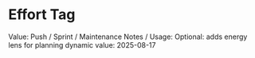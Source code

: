 # Effort Tag

Value: Push / Sprint / Maintenance
Notes / Usage: Optional: adds energy lens for planning
dynamic value: 2025-08-17